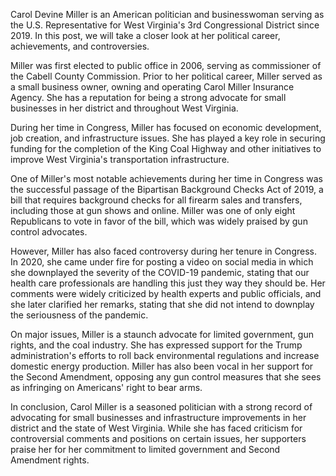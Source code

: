 Carol Devine Miller is an American politician and businesswoman serving as the U.S. Representative for West Virginia's 3rd Congressional District since 2019. In this post, we will take a closer look at her political career, achievements, and controversies.

Miller was first elected to public office in 2006, serving as commissioner of the Cabell County Commission. Prior to her political career, Miller served as a small business owner, owning and operating Carol Miller Insurance Agency. She has a reputation for being a strong advocate for small businesses in her district and throughout West Virginia.

During her time in Congress, Miller has focused on economic development, job creation, and infrastructure issues. She has played a key role in securing funding for the completion of the King Coal Highway and other initiatives to improve West Virginia's transportation infrastructure.

One of Miller's most notable achievements during her time in Congress was the successful passage of the Bipartisan Background Checks Act of 2019, a bill that requires background checks for all firearm sales and transfers, including those at gun shows and online. Miller was one of only eight Republicans to vote in favor of the bill, which was widely praised by gun control advocates.

However, Miller has also faced controversy during her tenure in Congress. In 2020, she came under fire for posting a video on social media in which she downplayed the severity of the COVID-19 pandemic, stating that our health care professionals are handling this just they way they should be. Her comments were widely criticized by health experts and public officials, and she later clarified her remarks, stating that she did not intend to downplay the seriousness of the pandemic.

On major issues, Miller is a staunch advocate for limited government, gun rights, and the coal industry. She has expressed support for the Trump administration's efforts to roll back environmental regulations and increase domestic energy production. Miller has also been vocal in her support for the Second Amendment, opposing any gun control measures that she sees as infringing on Americans' right to bear arms.

In conclusion, Carol Miller is a seasoned politician with a strong record of advocating for small businesses and infrastructure improvements in her district and the state of West Virginia. While she has faced criticism for controversial comments and positions on certain issues, her supporters praise her for her commitment to limited government and Second Amendment rights.
